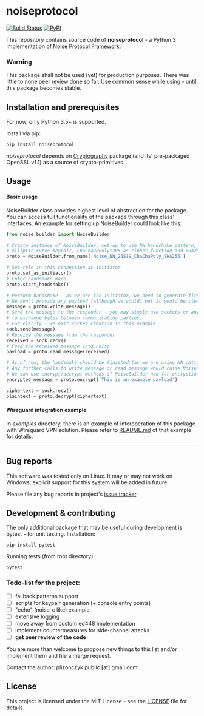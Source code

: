 noiseprotocol
=============
[![Build Status](https://travis-ci.org/plizonczyk/noiseprotocol.svg?branch=master)](https://travis-ci.org/plizonczyk/noiseprotocol)
[![PyPI](https://img.shields.io/pypi/v/noiseprotocol.svg)](https://pypi.python.org/pypi/noiseprotocol)

This repository contains source code of **noiseprotocol** - a Python 3 implementation of [Noise Protocol Framework](http://www.noiseprotocol.org/).

### Warning
This package shall not be used (yet) for production purposes. There was little to none peer review done so far. 
Use common sense while using - until this package becomes stable.

## Installation and prerequisites
For now, only Python 3.5+ is supported.

Install via pip:
```
pip install noiseprotocol 
```
*noiseprotocol* depends on [Cryptography](https://github.com/pyca/cryptography/) package (and its' pre-packaged OpenSSL v1.1) as a source of crypto-primitives. 
 
## Usage

#### Basic usage
NoiseBuilder class provides highest level of abstraction for the package. You can access full functionality of the package
through this class' interfaces. An example for setting up NoiseBuilder could look like this:

```python
from noise.builder import NoiseBuilder

# Create instance of NoiseBuilder, set up to use NN handshake pattern, Curve25519 for 
# elliptic curve keypair, ChaCha20Poly1305 as cipher function and SHA256 for hashing.  
proto = NoiseBuilder.from_name('Noise_NN_25519_ChaChaPoly_SHA256')

# Set role in this connection as initiator
proto.set_as_initiator()
# Enter handshake mode
proto.start_handshake()

# Perform handshake - as we are the initiator, we need to generate first message. 
# We don't provide any payload (although we could, but it would be cleartext for this pattern).
message = proto.write_message()
# Send the message to the responder - you may simply use sockets or any other way 
# to exchange bytes between communicating parties. 
# For clarity - we omit socket creation in this example.
sock.send(message)
# Receive the message from the responder 
received = sock.recv()
# Feed the received message into noise
payload = proto.read_message(received)

# As of now, the handshake should be finished (as we are using NN pattern). 
# Any further calls to write_message or read_message would raise NoiseHandshakeError exception.
# We can use encrypt/decrypt methods of NoiseBuilder now for encryption and decryption of messages.
encrypted_message = proto.encrypt('This is an example payload')

ciphertext = sock.recv()
plaintext = proto.decrypt(ciphertext)
```

#### Wireguard integration example
In *examples* directory, there is an example of interoperation of this package with Wireguard VPN solution. Please refer to [README.md](examples/wireguard/README.md) of that example for details.

----
## Bug reports
This software was tested only on Linux. It may or may not work on Windows, explicit support for this system will be added in future.

Please file any bug reports in project's [issue tracker](https://github.com/plizonczyk/noiseprotocol/issues). 

## Development & contributing
The only additional package that may be useful during development is pytest - for unit testing.
Installation:

```
pip install pytest
```

Running tests (from root directory):
```
pytest
```

### Todo-list for the project:

- [ ] fallback patterns support
- [ ] scripts for keypair generation (+ console entry points)
- [ ] "echo" (noise-c like) example
- [ ] extensive logging
- [ ] move away from custom ed448 implementation
- [ ] implement countermeasures for side-channel attacks
- [ ] **get peer review of the code**

You are more than welcome to propose new things to this list and/or implement them and file a merge request.

Contact the author: plizonczyk.public [at] gmail.com

## License
This project is licensed under the MIT License - see the [LICENSE](LICENSE) file for details.
